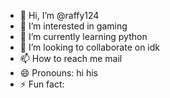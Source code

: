 - 👋 Hi, I’m @raffy124
- 👀 I’m interested in gaming
- 🌱 I’m currently learning python
- 💞️ I’m looking to collaborate on idk
- 📫 How to reach me mail
- 😄 Pronouns: hi his
- ⚡ Fun fact: 

<!---
raffy124/raffy124 is a ✨ special ✨ repository because its `README.md` (this file) appears on your GitHub profile.
You can click the Preview link to take a look at your changes.
--->
